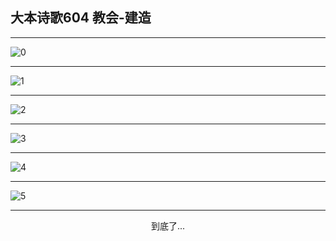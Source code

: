 
## 大本诗歌604 教会-建造
        
<div id="aplayer0"></div>

---

<img alt="0" data-original="/data/d0604/0.png">

---

<img alt="1" data-original="/data/d0604/1.png">

---

<img alt="2" data-original="/data/d0604/2.png">

---

<img alt="3" data-original="/data/d0604/3.png">

---

<img alt="4" data-original="/data/d0604/4.png">

---

<img alt="5" data-original="/data/d0604/5.png">

---

<p style="text-align: center">到底了...</p>

<script src="/js/dist-view.js"></script>

<script>
MAIN.id = 'd0604';
        
const ap0 = new APlayer({
    container: document.getElementById('aplayer0'),
    volume: 1,
    loop: 'none',
    preload: 'none',
    audio: [{
        name: '大本诗歌604.mp3',
        artist: '大本诗歌',
        url: 'https://res.wx.qq.com/voice/getvoice?mediaid=MzI0NTk3MDM5M18yMjQ3NDk1MTE3',
        cover: '/favicon'
    }]
});
</script>
